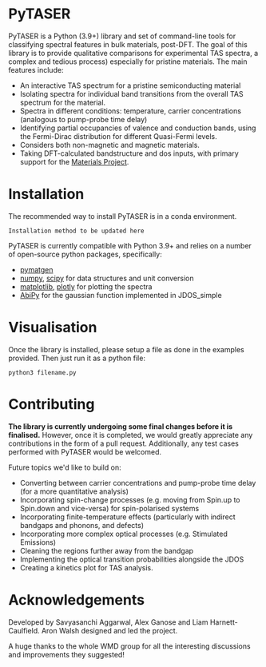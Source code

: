 # PyTASER

PyTASER is a Python (3.9+) library and set of command-line tools for classifying spectral features in bulk materials, post-DFT. The goal of this library is to provide qualitative comparisons for experimental TAS spectra, a complex and tedious process) especially for pristine materials. The main features include:

* An interactive TAS spectrum for a pristine semiconducting material
* Isolating spectra for individual band transitions from the overall TAS spectrum for the material.
* Spectra in different conditions: temperature, carrier concentrations (analogous to pump-probe time delay) 
* Identifying partial occupancies of valence and conduction bands, using the Fermi-Dirac distribution for different Quasi-Fermi levels. 
* Considers both non-magnetic and magnetic materials. 
* Taking DFT-calculated bandstructure and dos inputs, with primary support for the [Materials Project](https://materialsproject.org/).

# Installation

The recommended way to install PyTASER is in a conda environment. 

```
Installation method to be updated here
```
PyTASER is currently compatible with Python 3.9+ and relies on a number of open-source python packages, specifically:

* [pymatgen](https://pymatgen.org/index.html) 
* [numpy](https://numpy.org/), [scipy](https://scipy.org/) for data structures and unit conversion
* [matplotlib](https://matplotlib.org/), [plotly](https://plotly.com/) for plotting the spectra
* [AbiPy](https://abinit.github.io/abipy/) for the gaussian function implemented in JDOS_simple


# Visualisation 

Once the library is installed, please setup a file as done in the examples provided. Then just run it as a python file:
```
python3 filename.py
```

# Contributing

**The library is currently undergoing some final changes before it is finalised.** However, once it is completed, we would greatly appreciate any contributions in the form of a pull request. 
Additionally, any test cases performed with PyTASER would be welcomed. 

Future topics we'd like to build on:

* Converting between carrier concentrations and pump-probe time delay (for a more quantitative analysis)
* Incorporating spin-change processes (e.g. moving from Spin.up to Spin.down and vice-versa) for spin-polarised systems
* Incorporating finite-temperature effects (particularly with indirect bandgaps and phonons, and defects)
* Incorporating more complex optical processes (e.g. Stimulated Emissions)
* Cleaning the regions further away from the bandgap
* Implementing the optical transition probabilities alongside the JDOS
* Creating a kinetics plot for TAS analysis.


# Acknowledgements

Developed by Savyasanchi Aggarwal, Alex Ganose and Liam Harnett-Caulfield. Aron Walsh designed and led the project. 

A huge thanks to the whole WMD group for all the interesting discussions and improvements they suggested!


